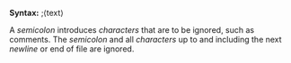  



**Syntax:** ;⟨text⟩ 



A *semicolon* introduces *characters* that are to be ignored, such as comments. The *semicolon* and all *characters* up to and including the next *newline* or end of file are ignored. 



